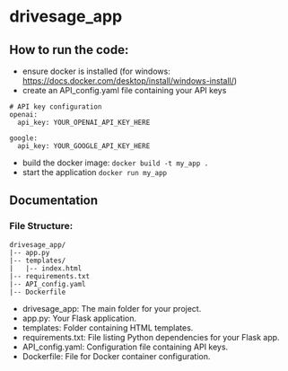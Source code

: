 # drivesage_app

## How to run the code:
- ensure docker is installed (for windows: https://docs.docker.com/desktop/install/windows-install/)
- create an API_config.yaml file containing your API keys
```
# API key configuration
openai:
  api_key: YOUR_OPENAI_API_KEY_HERE

google:
  api_key: YOUR_GOOGLE_API_KEY_HERE
```

- build the docker image: `docker build -t my_app .`
- start the application `docker run my_app`


## Documentation

### File Structure:

```plaintext
drivesage_app/
|-- app.py
|-- templates/
|   |-- index.html
|-- requirements.txt
|-- API_config.yaml
|-- Dockerfile 
```

- drivesage_app: The main folder for your project.
- app.py: Your Flask application.
- templates: Folder containing HTML templates.
- requirements.txt: File listing Python dependencies for your Flask app.
- API_config.yaml: Configuration file containing API keys.
- Dockerfile: File for Docker container configuration.